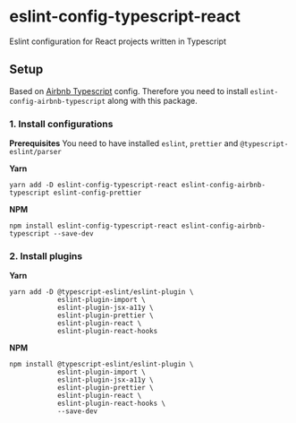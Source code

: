 # eslint-config-typescript-react

Eslint configuration for React projects written in Typescript

## Setup

Based on [Airbnb Typescript](https://github.com/iamturns/eslint-config-airbnb-typescript) config.
Therefore you need to install `eslint-config-airbnb-typescript` along with this package.

### 1. Install configurations
**Prerequisites**
You need to have installed `eslint`, `prettier` and `@typescript-eslint/parser`

**Yarn**

```
yarn add -D eslint-config-typescript-react eslint-config-airbnb-typescript eslint-config-prettier
```

**NPM**

```
npm install eslint-config-typescript-react eslint-config-airbnb-typescript --save-dev
```

### 2. Install plugins

**Yarn**

```
yarn add -D @typescript-eslint/eslint-plugin \
            eslint-plugin-import \
            eslint-plugin-jsx-a11y \
            eslint-plugin-prettier \
            eslint-plugin-react \
            eslint-plugin-react-hooks
```

**NPM**

```
npm install @typescript-eslint/eslint-plugin \
            eslint-plugin-import \
            eslint-plugin-jsx-a11y \
            eslint-plugin-prettier \
            eslint-plugin-react \
            eslint-plugin-react-hooks \
            --save-dev
```
